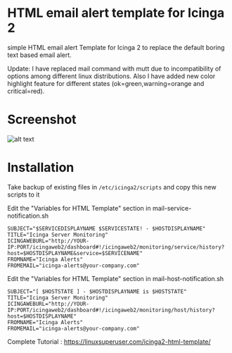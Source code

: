 # HTML email alert template for Icinga 2
simple HTML email alert Template for Icinga 2 to replace the default boring text based email alert.  

Update: I have replaced mail command with mutt due to incompatibility of options among different linux distributions. 
Also I have added new color highlight feature for different states (ok=green,warning=orange and critical=red).
# Screenshot 

![alt text](https://linuxsuperuser.com/wp-content/uploads/2017/07/icinga-2-html-email-template.png "HTML email alert Template for Icinga 2")
# Installation 

Take backup of existing files in `/etc/icinga2/scripts` and copy this new scripts to it 

Edit the "Variables for HTML Template" section in mail-service-notification.sh
```
SUBJECT="$SERVICEDISPLAYNAME $SERVICESTATE! - $HOSTDISPLAYNAME"
TITLE="Icinga Server Monitoring"
ICINGAWEBURL="http://YOUR-IP:PORT/icingaweb2/dashboard#!/icingaweb2/monitoring/service/history?host=$HOSTDISPLAYNAME&service=$SERVICENAME"
FROMNAME="Icinga Alerts"
FROMEMAIL="icinga-alerts@your-company.com" 
```	
Edit the "Variables for HTML Template" section in mail-host-notification.sh
```
SUBJECT="[ $HOSTSTATE ] - $HOSTDISPLAYNAME is $HOSTSTATE"
TITLE="Icinga Server Monitoring"
ICINGAWEBURL="http://YOUR-IP:PORT/icingaweb2/dashboard#!/icingaweb2/monitoring/host/history?host=$HOSTDISPLAYNAME"
FROMNAME="Icinga Alerts"
FROMEMAIL="icinga-alerts@your-company.com" 
```
Complete Tutorial : https://linuxsuperuser.com/icinga2-html-template/
